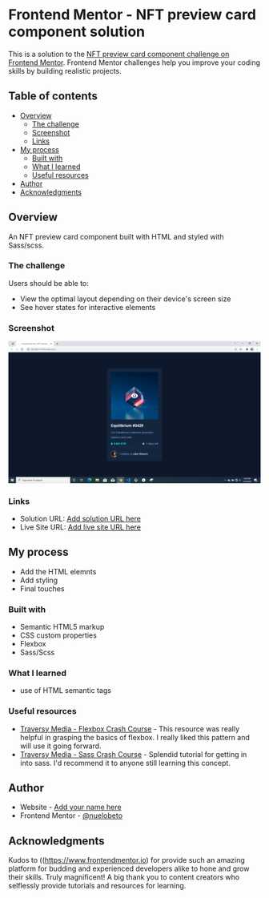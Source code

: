 # Frontend Mentor - NFT preview card component solution

This is a solution to the [NFT preview card component challenge on Frontend Mentor](https://www.frontendmentor.io/challenges/nft-preview-card-component-SbdUL_w0U). Frontend Mentor challenges help you improve your coding skills by building realistic projects.

## Table of contents

- [Overview](#overview)
  - [The challenge](#the-challenge)
  - [Screenshot](#screenshot)
  - [Links](#links)
- [My process](#my-process)
  - [Built with](#built-with)
  - [What I learned](#what-i-learned)
  - [Useful resources](#useful-resources)
- [Author](#author)
- [Acknowledgments](#acknowledgments)

## Overview

An NFT preview card component built with HTML and styled with Sass/scss.

### The challenge

Users should be able to:

- View the optimal layout depending on their device's screen size
- See hover states for interactive elements

### Screenshot

![](./screenshot/NFT-preview-card.PNG)

### Links

- Solution URL: [Add solution URL here](https://your-solution-url.com)
- Live Site URL: [Add live site URL here](https://your-live-site-url.com)

## My process

- Add the HTML elemnts
- Add styling
- Final touches

### Built with

- Semantic HTML5 markup
- CSS custom properties
- Flexbox
- Sass/Scss

### What I learned

- use of HTML semantic tags

### Useful resources

- [Traversy Media - Flexbox Crash Course](https://www.youtube.com/watch?v=3YW65K6LcIA) - This resource was really helpful in grasping the basics of flexbox. I really liked this pattern and will use it going forward.
- [Traversy Media - Sass Crash Course](https://www.youtube.com/watch?v=nu5mdN2JIwM&t=424s) - Splendid tutorial for getting in into sass. I'd recommend it to anyone still learning this concept.

## Author

- Website - [Add your name here](https://www.your-site.com)
- Frontend Mentor - [@nuelobeto](https://www.frontendmentor.io/profile/nuelobeto)

## Acknowledgments

Kudos to ((https://www.frontendmentor.io) for provide such an amazing platform for budding and experienced developers alike to hone and grow their skills. Truly magnificent!
A big thank you to content creators who selflessly provide tutorials and resources for learning.
